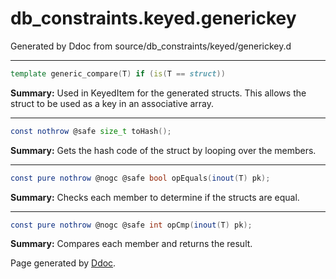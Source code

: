 # db_constraints.keyed.generickey
Generated by Ddoc from source/db_constraints/keyed/generickey.d

***
```d
template generic_compare(T) if (is(T == struct))
```
**Summary:**
Used in KeyedItem for the generated structs.
This allows the struct to be used as a key
in an associative array.
 
***
```d
const nothrow @safe size_t toHash();

```
**Summary:**
Gets the hash code of the struct by looping over the members.
 

***
```d
const pure nothrow @nogc @safe bool opEquals(inout(T) pk);

```
**Summary:**
Checks each member to determine if the structs are equal.
 

***
```d
const pure nothrow @nogc @safe int opCmp(inout(T) pk);

```
**Summary:**
Compares each member and returns the result.
 





Page generated by [Ddoc](http://dlang.org/ddoc.html). 
